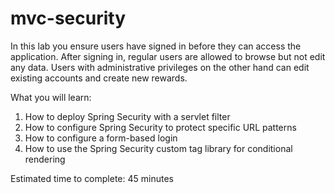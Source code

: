 # mvc-security

In this lab you ensure users have signed in before they can access the application. After signing in, regular users are allowed to browse but not edit any data. Users with administrative privileges on the other hand can edit existing accounts and create new rewards.

What you will learn:

1. How to deploy Spring Security with a servlet filter
2. How to configure Spring Security to protect specific URL patterns
3. How to configure a form-based login
4. How to use the Spring Security custom tag library for conditional rendering

Estimated time to complete: 45 minutes
